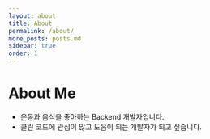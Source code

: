 ```yaml
---
layout: about
title: About
permalink: /about/
more_posts: posts.md
sidebar: true
order: 1
---
```


# About Me
  - 운동과 음식을 좋아하는 Backend 개발자입니다.
  - 클린 코드에 관심이 많고 도움이 되는 개발자가 되고 싶습니다.

<!--author-->

<!--
 PDF 파일 보여주기
[![Resume PDF](assets/img/blog/resume.png){:.lead width="884" height="632" loading="lazy"}][resume]{:.no-hover.no-mark}
파일 밑 주석
The Hydejack blog, as seen by the text browser `w3m`.
{:.figcaption}
-->

[blog]: /
[portfolio]: https://hydejack.com/examples/
[resume]: https://hydejack.com/resume/
[download]: https://hydejack.com/download/
[welcome]: https://hydejack.com/
[forms]: https://hydejack.com/forms-by-example/

[features]: #features
[news]: #build-an-audience
[syntax]: syntax-highlighting
[latex]: #beautiful-math
[dark]: https://hydejack.com/blog/hydejack/2018-09-01-introducing-dark-mode/
[search]: https://hydejack.com/#_search-input
[grid]: https://hydejack.com/blog/hydejack/

[lic]: LICENSE.md
[pro]: licenses/PRO.md
[docs]: docs/README.md
[ofln]: docs/advanced.md#enabling-offline-support
[math]: docs/writing.md#adding-math

[kit]: https://github.com/hydecorp/hydejack-starter-kit/releases
[src]: https://github.com/hydecorp/hydejack
[gem]: https://rubygems.org/gems/jekyll-theme-hydejack
[buy]: https://gum.co/nuOluY

[gpss]: https://developers.google.com/speed/pagespeed/insights/?url=https%3A%2F%2Fhydejack.com%2Fdocs%2F
[rouge]: http://rouge.jneen.net
[katex]: https://khan.github.io/KaTeX/
[mathjax]: https://www.mathjax.org/
[tinyletter]: https://tinyletter.com/
